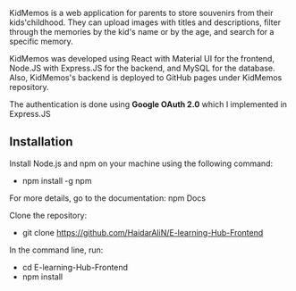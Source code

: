 KidMemos is a web application for parents to store souvenirs from their kids'childhood. They can upload images with titles and descriptions, 
filter through the memories by the kid's name or by the age, and search for a specific memory.

KidMemos was developed using React with Material UI for the frontend, Node.JS with Express.JS for the backend, and MySQL for the database. 
Also, KidMemos's backend is deployed to GitHub pages under KidMemos repository.

The authentication is done using **Google OAuth 2.0** which I implemented in Express.JS

## Installation

Install Node.js and npm on your machine using the following command:

- npm install -g npm

For more details, go to the documentation: npm Docs

Clone the repository:

- git clone https://github.com/HaidarAliN/E-learning-Hub-Frontend

In the command line, run:

- cd E-learning-Hub-Frontend
- npm install
